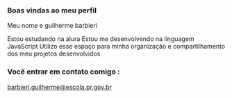 ### Boas vindas ao meu perfil 

Meu nome e guilherme barbieri 

Estou estudando na alura 
Estou me desenvolvendo na linguagem JavaScript
Utilizo esse espaço para minha organização e compartilhamento dos meu projetos desenvolvidos 

### Você entrar em contato comigo :

barbieri.guilherme@escola.pr.gov.br
